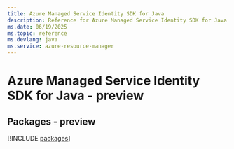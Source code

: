 ```yaml
---
title: Azure Managed Service Identity SDK for Java
description: Reference for Azure Managed Service Identity SDK for Java
ms.date: 06/19/2025
ms.topic: reference
ms.devlang: java
ms.service: azure-resource-manager
---
```

# Azure Managed Service Identity SDK for Java - preview
## Packages - preview
[!INCLUDE [packages](managed-service-identity-index.md)]